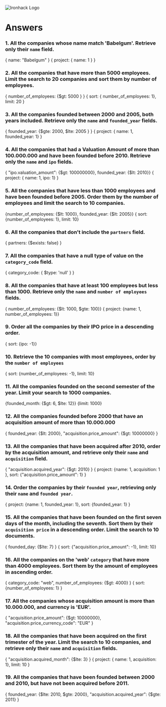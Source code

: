 ![Ironhack Logo](https://i.imgur.com/1QgrNNw.png)

# Answers

### 1. All the companies whose name match 'Babelgum'. Retrieve only their `name` field.

{ name: "Babelgum" }
{ project: { name: 1 } }

### 2. All the companies that have more than 5000 employees. Limit the search to 20 companies and sort them by **number of employees**.

{ number_of_employees: {$gt: 5000 } }
{ sort: { number_of_employees: 1}, limit: 20 }

### 3. All the companies founded between 2000 and 2005, both years included. Retrieve only the `name` and `founded_year` fields.

{ founded_year: {$gte: 2000, $lte: 2005 } }
{ project: { name: 1, founded_year: 1} }

### 4. All the companies that had a Valuation Amount of more than 100.000.000 and have been founded before 2010. Retrieve only the `name` and `ipo` fields.

{ "ipo.valuation_amount": {$gt: 100000000}, founded_year: {$lt: 2010}}
{ project: { name: 1, ipo: 1} }

### 5. All the companies that have less than 1000 employees and have been founded before 2005. Order them by the number of employees and limit the search to 10 companies.

{number_of_employees: {$lt: 1000}, founded_year: {$lt: 2005}}
{ sort: {number_of_employees: 1}, limit: 10}

### 6. All the companies that don't include the `partners` field.

{ partners: {$exists: false} }

### 7. All the companies that have a null type of value on the `category_code` field.

{ category_code: { $type: 'null' } }

### 8. All the companies that have at least 100 employees but less than 1000. Retrieve only the `name` and `number of employees` fields.

{ number_of_employees: {$lt: 1000, $gte: 100}}
{ project: {name: 1, number_of_employees: 1}}

### 9. Order all the companies by their IPO price in a descending order.

{ sort: {ipo: -1}}

### 10. Retrieve the 10 companies with most employees, order by the `number of employees`

{ sort: {number_of_employees: -1}, limit: 10}

### 11. All the companies founded on the second semester of the year. Limit your search to 1000 companies.

{founded_month: {$gt: 6, $lte: 12}}
{limit: 1000}

### 12. All the companies founded before 2000 that have an acquisition amount of more than 10.000.000

{ founded_year: {$lt: 2000}, "acquisition.price_amount": {$gt: 10000000} }

### 13. All the companies that have been acquired after 2010, order by the acquisition amount, and retrieve only their `name` and `acquisition` field.

{ "acquisition.acquired_year": {$gt: 2010} }
{ project: {name: 1, acquisition: 1 }, sort: {"acquisition.price_amount": 1} }

### 14. Order the companies by their `founded year`, retrieving only their `name` and `founded year`.

{ project: {name: 1, founded_year: 1}, sort: {founded_year: 1} }

### 15. All the companies that have been founded on the first seven days of the month, including the seventh. Sort them by their `acquisition price` in a descending order. Limit the search to 10 documents.

{ founded_day: {$lte: 7} }
{ sort: {"acquisition.price_amount": -1}, limit: 10}

### 16. All the companies on the 'web' `category` that have more than 4000 employees. Sort them by the amount of employees in ascending order.

{ category_code: "web", number_of_employees: {$gt: 4000} }
{ sort: {number_of_employees: 1} }

### 17. All the companies whose acquisition amount is more than 10.000.000, and currency is 'EUR'.

{ "acquisition.price_amount": {$gt: 10000000}, "acquisition.price_currency_code": "EUR" }

### 18. All the companies that have been acquired on the first trimester of the year. Limit the search to 10 companies, and retrieve only their `name` and `acquisition` fields.

{ "acquisition.acquired_month": {$lte: 3} }
{ project: { name: 1, acquisition: 1}, limit: 10 }

### 19. All the companies that have been founded between 2000 and 2010, but have not been acquired before 2011.

{ founded_year: {$lte: 2010, $gte: 2000}, "acquisition.acquired_year": {$gte: 2011} }
